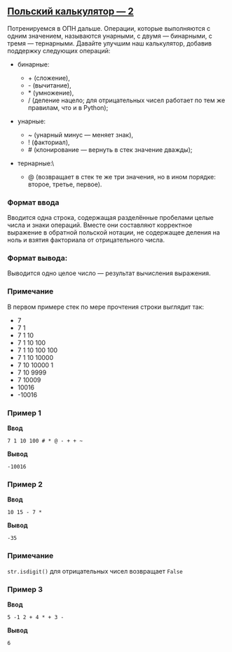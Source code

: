 ## [Польский калькулятор — 2](../../../solutions/3.1/31_t.py)

Потренируемся в ОПН дальше. Операции, которые выполняются с одним значением, называются унарными, с двумя — бинарными, с тремя — тернарными. Давайте улучшим наш калькулятор, добавив поддержку следующих операций:

- бинарные:
   - \+ (сложение),
   - \- (вычитание),
   - \* (умножение),
   - / (деление нацело; для отрицательных чисел работает по тем же правилам, что и в Python);

- унарные:
    - ~ (унарный минус — меняет знак),
    - ! (факториал),
    - \# (клонирование — вернуть в стек значение дважды);

- тернарные:\
    - @ (возвращает в стек те же три значения, но в ином порядке: второе, третье, первое).

### Формат ввода

Вводится одна строка, содержащая разделённые пробелами целые числа и знаки операций. Вместе они составляют корректное выражение в обратной польской нотации, не содержащее деления на ноль и взятия факториала от отрицательного числа.

### Формат вывода:

Выводится одно целое число — результат вычисления выражения.

### Примечание

В первом примере стек по мере прочтения строки выглядит так:

- 7
- 7 1
- 7 1 10
- 7 1 10 100
- 7 1 10 100 100
- 7 1 10 10000
- 7 10 10000 1
- 7 10 9999
- 7 10009
- 10016
- -10016

### Пример 1

__Ввод__
```plaintext
7 1 10 100 # * @ - + + ~
```

__Вывод__
```plaintext
-10016
```

### Пример 2

__Ввод__
```plaintext
10 15 - 7 *
```

__Вывод__
```plaintext
-35
```

### Примечание

`str.isdigit()` для отрицательных чисел возвращает `False`

### Пример 3

__Ввод__
```plaintext
5 -1 2 + 4 * + 3 -
```

__Вывод__
```plaintext
6
```